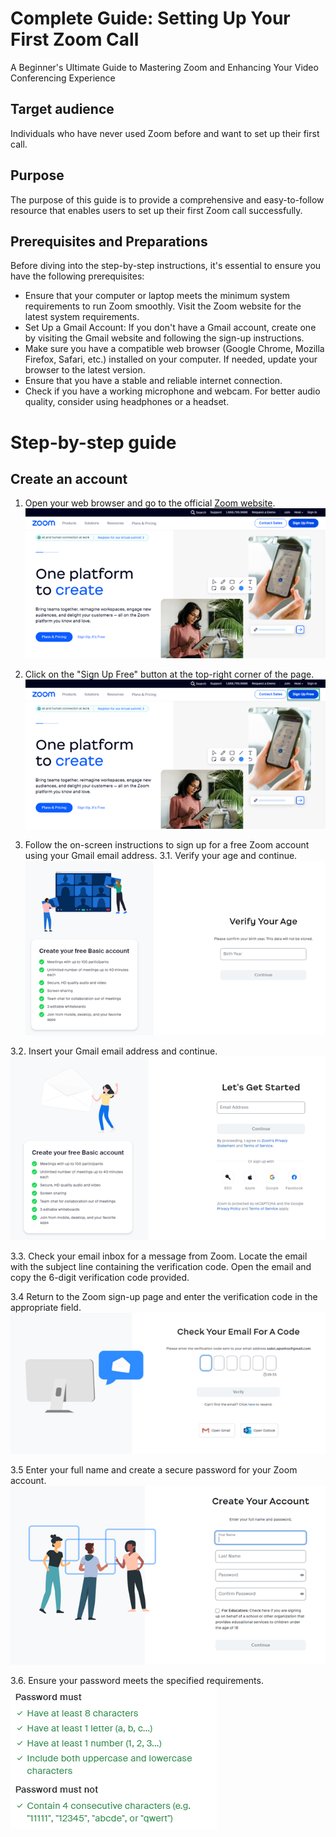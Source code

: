 # Complete Guide: Setting Up Your First Zoom Call

A Beginner's Ultimate Guide to Mastering Zoom and Enhancing Your Video Conferencing Experience


## Target audience
Individuals who have never used Zoom before and want to set up their first call.

## Purpose
The purpose of this guide is to provide a comprehensive and easy-to-follow resource that enables users to set up their first Zoom call successfully. 

## Prerequisites and Preparations
Before diving into the step-by-step instructions, it's essential to ensure you have the following prerequisites:
* Ensure that your computer or laptop meets the minimum system requirements to run Zoom smoothly. Visit the Zoom website for the latest system requirements.
* Set Up a Gmail Account: If you don't have a Gmail account, create one by visiting the Gmail website and following the sign-up instructions.
* Make sure you have a compatible web browser (Google Chrome, Mozilla Firefox, Safari, etc.) installed on your computer. If needed, update your browser to the latest version.
* Ensure that you have a stable and reliable internet connection.
* Check if you have a working microphone and webcam. For better audio quality, consider using headphones or a headset.

# Step-by-step guide

## Create an account

1.	Open your web browser and go to the official [Zoom website](https://zoom.us/).
![zoom_website.png](./img/zoom_website.png)


2.	Click on the "Sign Up Free" button at the top-right corner of the page.
![sign_up_free.png](./img/sign_up_free.png)

3.	Follow the on-screen instructions to sign up for a free Zoom account using your Gmail email address.
3.1.	Verify your age and continue.
![verify_your_age.png](./img/verify_your_age.png)

3.2.	Insert your Gmail email address and continue.
![gmail_adress.png](./img/gmail_adress.png)

3.3.	Check your email inbox for a message from Zoom. Locate the email with the subject line containing the verification code. Open the email and copy the 6-digit verification code provided.

3.4	Return to the Zoom sign-up page and enter the verification code in the appropriate field.
![verification_code.png](./img/verification_code.png)

3.5	Enter your full name and create a secure password for your Zoom account.
![create_your_account.png](./img/create_your_account.png)

3.6.	Ensure your password meets the specified requirements.
![password_requirements.png](./img/password_requirements.png)
